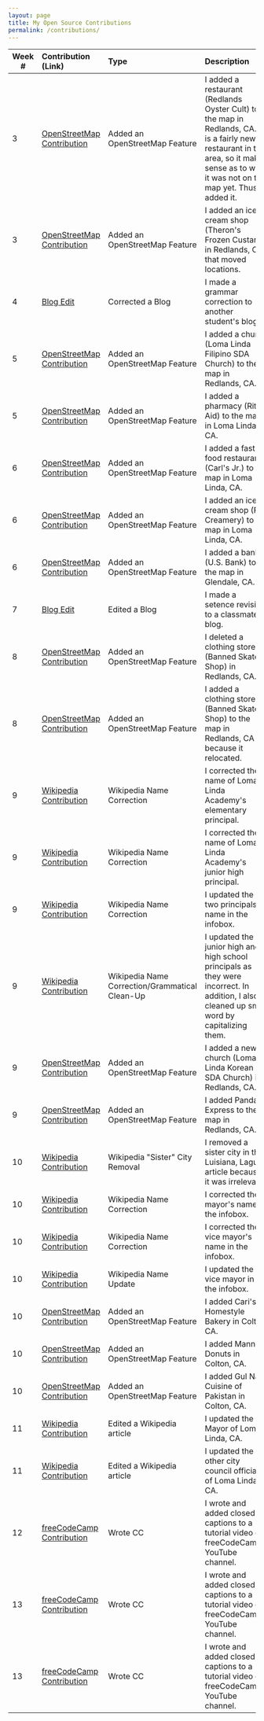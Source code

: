 ```yaml
---
layout: page
title: My Open Source Contributions
permalink: /contributions/
---
```


<!--
The first column, Contribution, must be a hyperlink to the actual contribution,
such as the Wikipedia edit or pull request, etc., with a suitable name.
Type of the contribution should be "Wikipedia edit", "OpenStreet Map feature",
"Project Documentation", "Project Code", "Blog Edit", etc.

The Description should include a brief summary of what you did.

Replace the first row below with your contribution and add new ones below it
following the same syntax.

-->





| Week #       | Contribution (Link)  | Type  | Description |
|---|:---|:---|:---|
|  3   | [OpenStreetMap Contribution](https://www.openstreetmap.org/changeset/81083657#map=19/34.05617/-117.18214)    | Added an OpenStreetMap Feature    |   I added a restaurant (Redlands Oyster Cult) to the map in Redlands, CA. It is a fairly new restaurant in the area, so it makes sense as to why it was not on the map yet. Thus, I added it.  |
|  3   | [OpenStreetMap Contribution](https://www.openstreetmap.org/changeset/81083674#map=19/34.05401/-117.18217) | Added an OpenStreetMap Feature    |  I added an ice cream shop (Theron's Frozen Custard) in Redlands, CA that moved locations.   |
|  4   | [Blog Edit](https://github.com/hunter-college-ossd-spr-2020/sdhani-weekly/pull/3) | Corrected a Blog    |  I made a grammar correction to another student's blog.   |
|  5   | [OpenStreetMap Contribution](https://www.openstreetmap.org/way/765230737)    | Added an OpenStreetMap Feature    |   I added a church (Loma Linda Filipino SDA Church) to the map in Redlands, CA. |
|  5   | [OpenStreetMap Contribution](https://www.openstreetmap.org/way/403354396)    | Added an OpenStreetMap Feature    |   I added a pharmacy (Rite Aid) to the map in Loma Linda, CA. |
|  6   | [OpenStreetMap Contribution](https://www.openstreetmap.org/way/503319824)    | Added an OpenStreetMap Feature    |   I added a fast food restaurant (Carl's Jr.) to the map in Loma Linda, CA. |
|  6   | [OpenStreetMap Contribution](https://www.openstreetmap.org/way/502786221)    | Added an OpenStreetMap Feature    |   I added an ice cream shop (Fix Creamery) to the map in Loma Linda, CA. |
|  6   | [OpenStreetMap Contribution](https://www.openstreetmap.org/way/471961767)    | Added an OpenStreetMap Feature    |   I added a bank (U.S. Bank) to the map in Glendale, CA. |
|  7   | [Blog Edit](https://github.com/hunter-college-ossd-spr-2020/Megamega53-weekly/pull/8)    | Edited a Blog    |   I made a setence revision to a classmate's blog. |
|  8   | [OpenStreetMap Contribution](https://www.openstreetmap.org/changeset/82494594)    | Added an OpenStreetMap Feature    |   I deleted a clothing store (Banned Skate Shop) in Redlands, CA.  |
|  8   | [OpenStreetMap Contribution](https://www.openstreetmap.org/changeset/82494659)    | Added an OpenStreetMap Feature    |   I added a clothing store (Banned Skate Shop) to the map in Redlands, CA because it relocated. |
|  9   | [Wikipedia Contribution](https://en.wikipedia.org/w/index.php?title=Loma_Linda_Academy&diff=prev&oldid=947403577)    | Wikipedia Name Correction    |   I corrected the name of Loma Linda Academy's elementary principal. |
|  9   | [Wikipedia Contribution](https://en.wikipedia.org/w/index.php?title=Loma_Linda_Academy&diff=prev&oldid=947403719)    | Wikipedia Name Correction    |   I corrected the name of Loma Linda Academy's junior high principal. |
|  9   | [Wikipedia Contribution](https://en.wikipedia.org/w/index.php?title=Loma_Linda_Academy&diff=prev&oldid=947403771)    | Wikipedia Name Correction    |   I updated the two principals' name in the infobox. |
|  9   | [Wikipedia Contribution](https://en.wikipedia.org/w/index.php?title=Loma_Linda_Academy&diff=prev&oldid=947404165)    | Wikipedia Name Correction/Grammatical Clean-Up   |   I updated the junior high and high school principals as they were incorrect. In addition, I also cleaned up small word by capitalizing them. |
|  9   | [OpenStreetMap Contribution](https://www.openstreetmap.org/changeset/82796171)    | Added an OpenStreetMap Feature    |   I added a new church (Loma Linda Korean SDA Church) in Redlands, CA.  |
|  9   | [OpenStreetMap Contribution](https://www.openstreetmap.org/changeset/82796187#map=19/34.06266/-117.22212)    | Added an OpenStreetMap Feature    |   I added Panda Express to the map in Redlands, CA. |
|  10   | [Wikipedia Contribution](https://en.wikipedia.org/w/index.php?title=Luisiana,_Laguna&diff=prev&oldid=949858525)    | Wikipedia "Sister" City Removal    |   I removed a sister city in the Luisiana, Laguna article because it was irrelevant. |
|  10   | [Wikipedia Contribution](https://en.wikipedia.org/w/index.php?title=Mandaluyong&diff=prev&oldid=949858911)    | Wikipedia Name Correction   |   I corrected the mayor's name in the infobox. |
|  10   | [Wikipedia Contribution](https://en.wikipedia.org/w/index.php?title=Mandaluyong&diff=prev&oldid=949859449)    | Wikipedia Name Correction   |   I corrected the vice mayor's name in the infobox.  |
|  10   | [Wikipedia Contribution](https://en.wikipedia.org/w/index.php?title=Luisiana,_Laguna&diff=prev&oldid=949860574)    | Wikipedia Name Update    |   I updated the vice mayor in the infobox. |
|  10   | [OpenStreetMap Contribution](https://www.openstreetmap.org/way/793653601)    | Added an OpenStreetMap Feature   |   I added Cari's Homestyle Bakery in Colton, CA. |
|  10   | [OpenStreetMap Contribution](https://www.openstreetmap.org/way/793653600)    | Added an OpenStreetMap Feature   |   I added Manna Donuts in Colton, CA. |
|  10   | [OpenStreetMap Contribution](https://www.openstreetmap.org/way/793653599)    | Added an OpenStreetMap Feature   |   I added Gul Naz Cuisine of Pakistan in Colton, CA. |
|  11   | [Wikipedia Contribution](https://en.wikipedia.org/w/index.php?title=Loma_Linda,_California&diff=prev&oldid=953396266)    | Edited a Wikipedia article   |   I updated the Mayor of Loma Linda, CA. |
|  11   | [Wikipedia Contribution](https://en.wikipedia.org/w/index.php?title=Loma_Linda,_California&diff=prev&oldid=953396713)    | Edited a Wikipedia article   |   I updated the other city council officials of Loma Linda, CA. |
|  12   | [freeCodeCamp Contribution](https://www.youtube.com/timedtext_cs_panel?tab=1&ar=1588552020074)    | Wrote CC   |   I wrote and added closed captions to a tutorial video on freeCodeCamp's YouTube channel. |
|  13   | [freeCodeCamp Contribution](https://www.youtube.com/timedtext_editor?action_mde_edit_form=1&v=_xkSvufmjEs&lang=en&bl=csps&ui=sub&ref=hub&ar=1589147046029&tab=captions)    | Wrote CC   |   I wrote and added closed captions to a tutorial video on freeCodeCamp's YouTube channel. |
|  13   | [freeCodeCamp Contribution](https://www.youtube.com/timedtext_editor?action_mde_edit_form=1&v=-h7gOJbIpmo&lang=en&bl=csps&ui=sub&ref=hub&ar=1589147019028&tab=captions)    | Wrote CC   |   I wrote and added closed captions to a tutorial video on freeCodeCamp's YouTube channel. |




